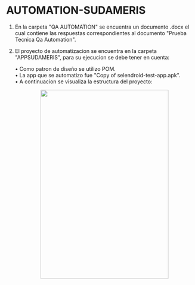 # AUTOMATION-SUDAMERIS

1. En la carpeta "QA AUTOMATION" se encuentra un documento .docx el cual contiene las respuestas correspondientes al documento "Prueba Tecnica Qa Automation".
2. El proyecto de automatizacion se encuentra en la carpeta "APPSUDAMERIS", para su ejecucion se debe tener en cuenta:

	•	Como patron de diseño se utilizo POM.  
	•	La app que se automatizo fue  "Copy of selendroid-test-app.apk".  
	•	A continuacion se visualiza la estructura del proyecto:
	<p align="center">
		<img width="343" height="508" src="https://github.com/Jhoan0714/AUTOMATION-SUDAMERIS/tree/master/APPSUDAMERIS/EstructuraProyecto.PNG">
	</p>
	
